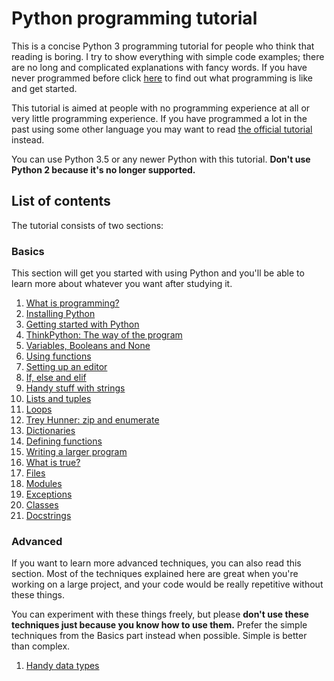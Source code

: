 # Python programming tutorial

This is a concise Python 3 programming tutorial for people who think
that reading is boring. I try to show everything with simple code
examples; there are no long and complicated explanations with fancy
words. If you have never programmed before click
[here](basics/what-is-programming.md) to find out what programming is
like and get started.

This tutorial is aimed at people with no programming experience at all
or very little programming experience. If you have programmed a lot in
the past using some other language you may want to read [the official
tutorial](https://docs.python.org/3/tutorial/) instead.

You can use Python 3.5 or any newer Python with this tutorial. **Don't
use Python 2 because it's no longer supported.**

## List of contents

The tutorial consists of two sections:

### Basics

This section will get you started with using Python and you'll be able
to learn more about whatever you want after studying it.

1. [What is programming?](https://github.com/Ashleshk/Python-Program-Codes/blob/master/Basics/what-is-programming.md)
2. [Installing Python](https://github.com/Ashleshk/Python-Program-Codes/blob/master/Basics/installing-python.md)
3. [Getting started with Python](https://github.com/Ashleshk/Python-Program-Codes/blob/master/Basics/getting-started.md)
4. [ThinkPython: The way of the program](https://github.com/Ashleshk/Python-Program-Codes/blob/master/Basics/the-way-of-the-program.md)
5. [Variables, Booleans and None](https://github.com/Ashleshk/Python-Program-Codes/blob/master/Basics/variables.md)
6. [Using functions](https://github.com/Ashleshk/Python-Program-Codes/blob/master/Basics/using-functions.md)
7. [Setting up an editor](https://github.com/Ashleshk/Python-Program-Codes/blob/master/Basics/editor-setup.md)
8. [If, else and elif](https://github.com/Ashleshk/Python-Program-Codes/blob/master/Basics/if.md)
9. [Handy stuff with strings](https://github.com/Ashleshk/Python-Program-Codes/blob/master/Basics/handy-stuff-strings.md)
10. [Lists and tuples](https://github.com/Ashleshk/Python-Program-Codes/blob/master/Basics/lists-and-tuples.mdd)
11. [Loops](https://github.com/Ashleshk/Python-Program-Codes/blob/master/Basics/loops.md)
12. [Trey Hunner: zip and enumerate](https://github.com/Ashleshk/Python-Program-Codes/blob/master/Basics/trey-hunner-zip-and-enumerate.md)
13. [Dictionaries](https://github.com/Ashleshk/Python-Program-Codes/blob/master/Basics/dicts.md)
14. [Defining functions](https://github.com/Ashleshk/Python-Program-Codes/blob/master/Basics/defining-functions.md)
15. [Writing a larger program](https://github.com/Ashleshk/Python-Program-Codes/blob/master/Basics/larger-program.md)
16. [What is true?](https://github.com/Ashleshk/Python-Program-Codes/blob/master/Basics/what-is-true.md)
17. [Files](https://github.com/Ashleshk/Python-Program-Codes/blob/master/Basics/files.md)
18. [Modules](https://github.com/Ashleshk/Python-Program-Codes/blob/master/Basics/modules.md)
19. [Exceptions](https://github.com/Ashleshk/Python-Program-Codes/blob/master/Basics/exceptions.md)
20. [Classes](https://github.com/Ashleshk/Python-Program-Codes/blob/master/Basics/classes.md)
21. [Docstrings](https://github.com/Ashleshk/Python-Program-Codes/blob/master/Basics/docstrings.md)


### Advanced

If you want to learn more advanced techniques, you can also read this
section. Most of the techniques explained here are great when you're
working on a large project, and your code would be really repetitive
without these things.

You can experiment with these things freely, but please **don't use these
techniques just because you know how to use them.** Prefer the simple
techniques from the Basics part instead when possible. Simple is better
than complex.

1. [Handy data types](advanced/datatypes.md)
